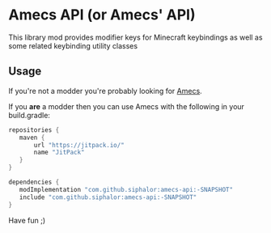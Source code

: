 # Amecs API (or Amecs' API)

This library mod provides modifier keys for Minecraft keybindings as well as some related keybinding utility classes

## Usage
 If you're not a modder you're probably looking for [Amecs](https://github.com/Siphalor/amecs).
 
 If you **are** a modder then you can use Amecs with the following in your build.gradle:
 
 ```groovy
repositories {
    maven {
        url "https://jitpack.io/"
        name "JitPack"
    }
}

dependencies {
    modImplementation "com.github.siphalor:amecs-api:-SNAPSHOT"
    include "com.github.siphalor:amecs-api:-SNAPSHOT"
}
```

Have fun ;)
